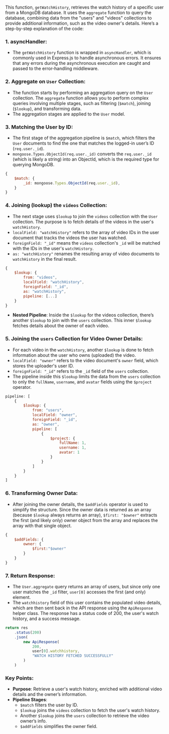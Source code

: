 This function, `getWatchHistory`, retrieves the watch history of a specific user from a MongoDB database. It uses the `aggregate` function to query the database, combining data from the "users" and "videos" collections to provide additional information, such as the video owner's details. Here’s a step-by-step explanation of the code:

### 1. **asyncHandler**:
   - The `getWatchHistory` function is wrapped in `asyncHandler`, which is commonly used in Express.js to handle asynchronous errors. It ensures that any errors during the asynchronous execution are caught and passed to the error-handling middleware.

### 2. **Aggregate on `User` Collection**:
   - The function starts by performing an aggregation query on the `User` collection. The `aggregate` function allows you to perform complex queries involving multiple stages, such as filtering (`$match`), joining (`$lookup`), and transforming data.
   - The aggregation stages are applied to the `User` model.

### 3. **Matching the User by ID**:
   - The first stage of the aggregation pipeline is `$match`, which filters the `User` documents to find the one that matches the logged-in user’s ID (`req.user._id`).
   - `mongoose.Types.ObjectId(req.user._id)` converts the `req.user._id` (which is likely a string) into an ObjectId, which is the required type for querying MongoDB.

   ```javascript
   {
       $match: {
           _id: mongoose.Types.ObjectId(req.user._id),
       }
   }
   ```

### 4. **Joining (lookup) the `videos` Collection**:
   - The next stage uses `$lookup` to join the `videos` collection with the `User` collection. The purpose is to fetch details of the videos in the user's `watchHistory`.
   - `localField: "watchHistory"` refers to the array of video IDs in the user document that tracks the videos the user has watched.
   - `foreignField: "_id"` means the `videos` collection's `_id` will be matched with the IDs in the user's `watchHistory`.
   - `as: "watchHistory"` renames the resulting array of video documents to `watchHistory` in the final result.

   ```javascript
   {
       $lookup: {
           from: "videos",
           localField: "watchHistory",
           foreignField: "_id",
           as: "watchHistory",
           pipeline: [...]
       }
   }
   ```

   - **Nested Pipeline**: Inside the `$lookup` for the videos collection, there’s another `$lookup` to join with the `users` collection. This inner `$lookup` fetches details about the owner of each video.

### 5. **Joining the `users` Collection for Video Owner Details**:
   - For each video in the `watchHistory`, another `$lookup` is done to fetch information about the user who owns (uploaded) the video.
   - `localField: "owner"` refers to the video document's `owner` field, which stores the uploader's user ID.
   - `foreignField: "_id"` refers to the `_id` field of the `users` collection.
   - The pipeline inside this `$lookup` limits the data from the `users` collection to only the `fullName`, `username`, and `avatar` fields using the `$project` operator.

   ```javascript
   pipeline: [
       {
           $lookup: {
               from: "users",
               localField: "owner",
               foreignField: "_id",
               as: "owner",
               pipeline: [
                   {
                       $project: {
                           fullName: 1,
                           username: 1,
                           avatar: 1
                       }
                   }
               ]
           }
       }
   ]
   ```

### 6. **Transforming Owner Data**:
   - After joining the owner details, the `$addFields` operator is used to simplify the structure. Since the owner data is returned as an array (because `$lookup` always returns an array), `$first: "$owner"` extracts the first (and likely only) owner object from the array and replaces the array with that single object.

   ```javascript
   {
       $addFields: {
           owner: {
               $first:"$owner"
           }
       }
   }
   ```

### 7. **Return Response**:
   - The `User.aggregate` query returns an array of users, but since only one user matches the `_id` filter, `user[0]` accesses the first (and only) element.
   - The `watchhistory` field of this user contains the populated video details, which are then sent back in the API response using the `ApiResponse` helper class. The response has a status code of 200, the user's watch history, and a success message.

   ```javascript
   return res
       .status(200)
       .json(
           new ApiResponse(
               200,
               user[0].watchhistory,
               "WATCH HISTORY FETCHED SUCCESSFULLY"
           )
       )
   ```

### Key Points:
- **Purpose**: Retrieve a user's watch history, enriched with additional video details and the owner’s information.
- **Pipeline Stages**: 
  - `$match` filters the user by ID.
  - `$lookup` joins the `videos` collection to fetch the user's watch history.
  - Another `$lookup` joins the `users` collection to retrieve the video owner’s info.
  - `$addFields` simplifies the owner field.
